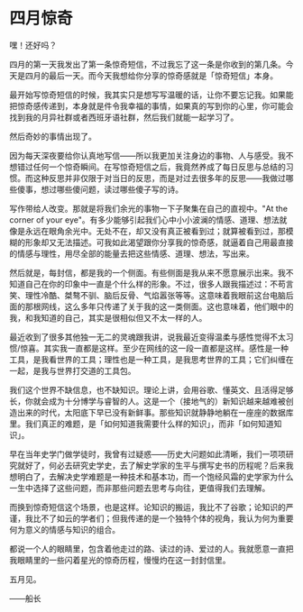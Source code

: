 # 四月惊奇

嘿！还好吗？

四月的第一天我发出了第一条惊奇短信，不过我忘了这一条是你收到的第几条。今天是四月的最后一天。而今天我想给你分享的惊奇感就是「惊奇短信」本身。

最开始写惊奇短信的时候，我其实只是想写写温暖的话，让你不要忘记我。如果能把惊奇感传递到，本身就是件令我幸福的事情，如果真的写到你的心里，你可能会找到我的月异社群或者西班牙语社群，然后我们就能一起学习了。

然后奇妙的事情出现了。

因为每天深夜要给你认真地写信——所以我更加关注身边的事物、人与感受。我不想错过任何一个惊奇瞬间。在写惊奇短信之后，我竟然养成了每日反思与总结的习惯。而这种反思并非仅限于对当日的反思，而是对过去很多年的反思——我做过哪些傻事，想过哪些傻问题，读过哪些傻子写的诗。

写作带给人改变。那就是将我们余光的事物一下子聚集在自己的直视中。"At the corner of your eye"。有多少能够引起我们心中小小波澜的情感、道理、想法就像是永远在眼角余光中。无处不在，却又没有真正被看到过；就算被看到过，那模糊的形象却又无法描述。可我如此渴望跟你分享我的惊奇感，就逼着自己用最直接的情感与理性，用尽全部的能量去把这些情感、道理、想法，写出来。

然后就是，每封信，都是我的一个侧面。有些侧面是我从来不愿意展示出来。我不知道自己在你的印象中一直是个什么样的形象。不过，很多人跟我描述过：不苟言笑、理性冷酷、桀骜不驯、脑后反骨、气焰嚣张等等。这意味着我眼前这台电脑后面的那根网线，这么多年只传递了关于我的这一类侧面。这也意味着，他们眼中的我，和我知道的自己，其实是很相似但又不太一样的人。

最近收到了很多其他独一无二的灵魂跟我讲，说我最近变得温柔与感性觉得不太习惯/惊喜。其实我一直都是这样。至少在网线的这一段一直都是这样。感性是一种工具，是我看世界的工具；理性也是一种工具，是我思考世界的工具；它们纠缠在一起，是我与世界打交道的工具包。

我们这个世界不缺信息，也不缺知识。理论上讲，会用谷歌、懂英文、且活得足够长，你就会成为十分博学与睿智的人。这是一个（接地气的）新知识越来越难被创造出来的时代，太阳底下早已没有新鲜事。那些知识就静静地躺在一座座的数据库里。我们真正的难题，是「如何知道我需要什么样的知识」，而非「如何知道知识」。

早在当年史学门做学徒时，我曾有过疑惑——历史大问题如此清晰，我们一项项研究就好了，何必去研究史学史，去了解史学家的生平与撰写史书的历程呢？后来我想明白了，去解决史学难题是一种技术和基本功，而一个饱经风霜的史学家为什么一生中选择了这些问题，而非那些问题去思考与向往，更值得我们去理解。

而换到惊奇短信这个场景，也是这样。论知识的搬运，我比不了谷歌；论知识的严谨，我比不了如云的学者们；但我传递的是一个独特个体的视角，我认为何为重要何为意义的情感与知识的组合。

都说一个人的眼睛里，包含着他走过的路、读过的诗、爱过的人。我就愿意一直把我眼睛里的一些闪着星光的惊奇历程，慢慢灼在这一封封信里。

五月见。

——船长
